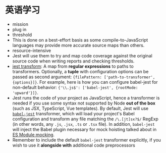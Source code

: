 # 英语学习

* mission
* plug in 
* threshold 
* This is done on a best-effort basis as some compile-to-JavaScript languages may provide more accurate source maps than others. 
* resource-intensive 
* Jest will use them to try and map code coverage against the original source code when writing reports and checking thresholds.
* [jest transform](https://jestjs.io/zh-Hans/docs/configuration#transform-objectstring-pathtotransformer--pathtotransformer-object): A map from **regular expressions** to paths to transformers. Optionally, a **tuple** with configuration options can be passed as second argument: `{filePattern: ['path-to-transformer', {options}]}`. For example, here is how you can configure babel-jest for non-default behavior: `{'\\.js$': ['babel-jest', {rootMode: 'upward'}]}`.
* Jest runs the code of your project as JavaScript, hence a transformer is needed if you use some syntax not supported by Node **out of the box** (such as JSX, TypeScript, Vue templates). By default, Jest will use [`babel-jest`](https://github.com/facebook/jest/tree/main/packages/babel-jest#setup) transformer, which will load your project's Babel configuration and transform any file matching the `/\.[jt]sx?$/` RegExp (in other words, any `.js`, `.jsx`, `.ts` or `.tsx` file). In addition, `babel-jest` will inject the Babel plugin necessary for mock hoisting talked about in [ES Module mocking](https://jestjs.io/docs/manual-mocks#using-with-es-module-imports).
* Remember to include the default `babel-jest` transformer explicitly, if you wish to use it **alongside with** additional code preprocessors

